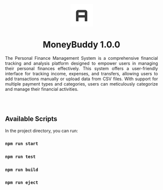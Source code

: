 <p align="center" style="margin-bottom: 32px">
  <a href="https://erdkse.com" >
    <img src="https://raw.githubusercontent.com/erdkse/adminlte-3-react/main/public/img/logo.png" alt="AdminLTE logo" width="75" height="75">
  </a>
</p>

<h1 align="center">MoneyBuddy 1.0.0</h1>

<p style="text-align: justify;">
  The Personal Finance Management System is a comprehensive financial tracking and analysis platform designed to empower users in managing their personal finances effectively. This system offers a user-friendly interface for tracking income, expenses, and transfers, allowing users to add transactions manually or upload data from CSV files. With support for multiple payment types and categories, users can meticulously categorize and manage their financial activities.
</p>
<br>

<!-- <span align="center">

[![Run on Repl.it](https://repl.it/badge/github/erdkse/adminlte-3-react)](https://repl.it/github/erdkse/adminlte-3-react)
![Vercel](https://img.shields.io/github/deployments/erdkse/adminlte-3-react/production.svg?logo=vercel&label=vercel)
![Issues](https://img.shields.io/github/issues/erdkse/adminlte-3-react)
![Forks](https://img.shields.io/github/forks/erdkse/adminlte-3-react)
![Stars](https://img.shields.io/github/stars/erdkse/adminlte-3-react)
[![All Contributors](https://img.shields.io/badge/all_contributors-2-orange.svg?style=flat-square)](#contributors-)
![GitHub last commit](https://img.shields.io/github/last-commit/erdkse/adminlte-3-react.svg)
[![License](https://img.shields.io/github/license/erdkse/adminlte-3-react.svg)](LICENSE)
![Sponsors](https://img.shields.io/github/sponsors/erdkse.svg)

</span> -->

<br>

## Available Scripts

In the project directory, you can run:

### `npm run start`

### `npm run test`

### `npm run build`

### `npm run eject`
